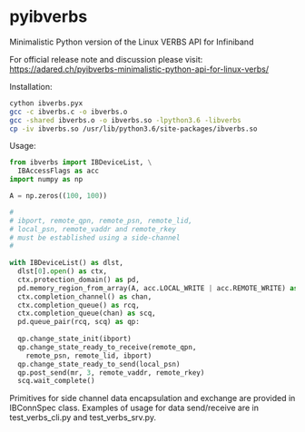 # pyibverbs
Minimalistic Python version of the Linux VERBS API for Infiniband

For official release note and discussion please visit: https://adared.ch/pyibverbs-minimalistic-python-api-for-linux-verbs/

Installation:
```sh
cython ibverbs.pyx
gcc -c ibverbs.c -o ibverbs.o
gcc -shared ibverbs.o -o ibverbs.so -lpython3.6 -libverbs
cp -iv ibverbs.so /usr/lib/python3.6/site-packages/ibverbs.so
```

Usage:
```python
from ibverbs import IBDeviceList, \
  IBAccessFlags as acc
import numpy as np

A = np.zeros((100, 100))

#
# ibport, remote_qpn, remote_psn, remote_lid,
# local_psn, remote_vaddr and remote_rkey
# must be established using a side-channel
#
    
with IBDeviceList() as dlst,
  dlst[0].open() as ctx,
  ctx.protection_domain() as pd,
  pd.memory_region_from_array(A, acc.LOCAL_WRITE | acc.REMOTE_WRITE) as mr,
  ctx.completion_channel() as chan,
  ctx.completion_queue() as rcq,
  ctx.completion_queue(chan) as scq,
  pd.queue_pair(rcq, scq) as qp:
  
  qp.change_state_init(ibport)
  qp.change_state_ready_to_receive(remote_qpn,
    remote_psn, remote_lid, ibport)
  qp.change_state_ready_to_send(local_psn)
  qp.post_send(mr, 3, remote_vaddr, remote_rkey)
  scq.wait_complete()
```

Primitives for side channel data encapsulation and exchange are provided in IBConnSpec class. Examples of usage for data send/receive are in test_verbs_cli.py and test_verbs_srv.py.
